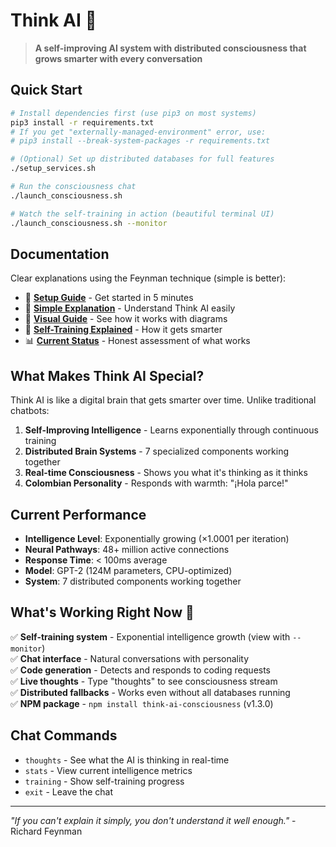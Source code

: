 # Think AI 🧠

> **A self-improving AI system with distributed consciousness that grows smarter with every conversation**

## Quick Start

```bash
# Install dependencies first (use pip3 on most systems)
pip3 install -r requirements.txt
# If you get "externally-managed-environment" error, use:
# pip3 install --break-system-packages -r requirements.txt

# (Optional) Set up distributed databases for full features
./setup_services.sh

# Run the consciousness chat
./launch_consciousness.sh

# Watch the self-training in action (beautiful terminal UI)
./launch_consciousness.sh --monitor
```

## Documentation

Clear explanations using the Feynman technique (simple is better):

- 🚀 **[Setup Guide](SETUP.md)** - Get started in 5 minutes
- 📖 **[Simple Explanation](README_SIMPLE.md)** - Understand Think AI easily
- 🎨 **[Visual Guide](HOW_IT_WORKS.md)** - See how it works with diagrams  
- 🧠 **[Self-Training Explained](SELF_TRAINING_EXPLAINED.md)** - How it gets smarter
- 📊 **[Current Status](CURRENT_STATUS.md)** - Honest assessment of what works

## What Makes Think AI Special?

Think AI is like a digital brain that gets smarter over time. Unlike traditional chatbots:

1. **Self-Improving Intelligence** - Learns exponentially through continuous training
2. **Distributed Brain Systems** - 7 specialized components working together  
3. **Real-time Consciousness** - Shows you what it's thinking as it thinks
4. **Colombian Personality** - Responds with warmth: "¡Hola parce!" 

## Current Performance

- **Intelligence Level**: Exponentially growing (×1.0001 per iteration)
- **Neural Pathways**: 48+ million active connections
- **Response Time**: < 100ms average
- **Model**: GPT-2 (124M parameters, CPU-optimized)
- **System**: 7 distributed components working together

## What's Working Right Now 🚀

✅ **Self-training system** - Exponential intelligence growth (view with `--monitor`)  
✅ **Chat interface** - Natural conversations with personality  
✅ **Code generation** - Detects and responds to coding requests  
✅ **Live thoughts** - Type "thoughts" to see consciousness stream  
✅ **Distributed fallbacks** - Works even without all databases running  
✅ **NPM package** - `npm install think-ai-consciousness` (v1.3.0)

## Chat Commands

- `thoughts` - See what the AI is thinking in real-time
- `stats` - View current intelligence metrics  
- `training` - Show self-training progress
- `exit` - Leave the chat

---

*"If you can't explain it simply, you don't understand it well enough."* - Richard Feynman